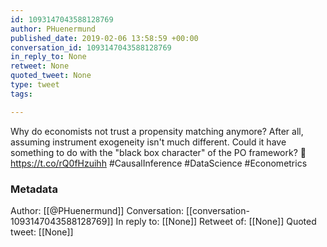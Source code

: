 ```yaml
---
id: 1093147043588128769
author: PHuenermund
published_date: 2019-02-06 13:58:59 +00:00
conversation_id: 1093147043588128769
in_reply_to: None
retweet: None
quoted_tweet: None
type: tweet
tags:

---
```


Why do economists not trust a propensity matching anymore? After all, assuming instrument exogeneity isn't much different. Could it have something to do with the "black box character" of the PO framework? 🤔 https://t.co/rQ0fHzuihh #CausalInference #DataScience #Econometrics

### Metadata

Author: [[@PHuenermund]]
Conversation: [[conversation-1093147043588128769]]
In reply to: [[None]]
Retweet of: [[None]]
Quoted tweet: [[None]]
